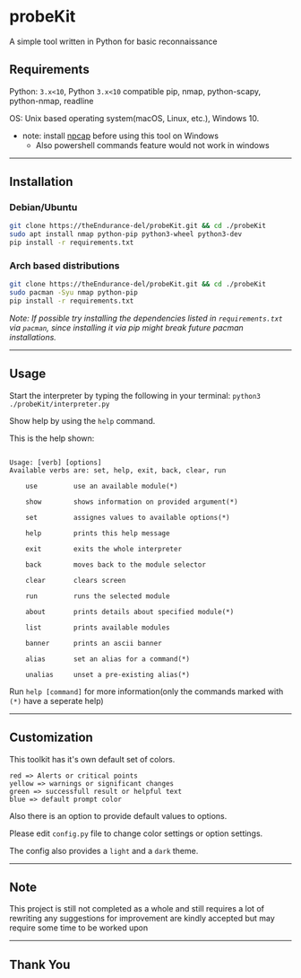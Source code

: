 # probeKit

A simple tool written in Python for basic reconnaissance

## Requirements

Python: `3.x<10`, Python `3.x<10` compatible pip, nmap, python-scapy, python-nmap, readline

OS: Unix based operating system(macOS, Linux, etc.), Windows 10.

- note: install [npcap](https://nmap.org/npcap/#download) before using this tool on Windows
    - Also powershell commands feature would not work in windows

---

## Installation

### Debian/Ubuntu

``` bash
git clone https://theEndurance-del/probeKit.git && cd ./probeKit
sudo apt install nmap python-pip python3-wheel python3-dev
pip install -r requirements.txt
```

### Arch based distributions

``` bash
git clone https://theEndurance-del/probeKit.git && cd ./probeKit
sudo pacman -Syu nmap python-pip
pip install -r requirements.txt
```
 *Note: If possible try installing the dependencies listed in `requirements.txt` via `pacman`, since installing it via pip might break future pacman installations.*

---

## Usage

Start the interpreter by typing the following in your terminal:
`python3 ./probeKit/interpreter.py`

Show help by using the `help` command.

This is the help shown:

``` text

Usage: [verb] [options]
Available verbs are: set, help, exit, back, clear, run

    use         use an available module(*)

    show        shows information on provided argument(*)

    set         assignes values to available options(*)

    help        prints this help message

    exit        exits the whole interpreter

    back        moves back to the module selector

    clear       clears screen

    run         runs the selected module

    about       prints details about specified module(*)

    list        prints available modules

    banner      prints an ascii banner

    alias       set an alias for a command(*)

    unalias     unset a pre-existing alias(*)

```

Run `help [command]` for more information(only the commands marked with `(*)` have a seperate help)

---

## Customization

This toolkit has it's own default set of colors.

``` text
red => Alerts or critical points
yellow => warnings or significant changes
green => successfull result or helpful text
blue => default prompt color
```

Also there is an option to provide default values to options.

Please edit `config.py` file to change color settings or option settings.

The config also provides a `light` and a `dark` theme.

---

## Note

This project is still not completed as a whole and still requires a lot of rewriting any suggestions for improvement are kindly accepted but may require some time to be worked upon

---

## Thank You
